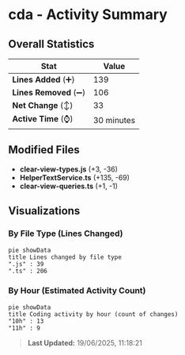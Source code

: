 # cda - Activity Summary 

## Overall Statistics

| Stat                   | Value                                                             |
| ---------------------- | ----------------------------------------------------------------- |
| **Lines Added** (➕)   | 139                                          |
| **Lines Removed** (➖) | 106                                        |
| **Net Change** (↕)    | 33                |
| **Active Time** (⌚)   | 30 minutes |


## Modified Files
- **clear-view-types.js** (+3, -36)
- **HelperTextService.ts** (+135, -69)
- **clear-view-queries.ts** (+1, -1)

## Visualizations

### By File Type (Lines Changed)

```mermaid
pie showData
title Lines changed by file type
".js" : 39
".ts" : 206
```

### By Hour (Estimated Activity Count)

```mermaid
pie showData
title Coding activity by hour (count of changes)
"10h" : 13
"11h" : 9
```


> **Last Updated:** 19/06/2025, 11:18:21
